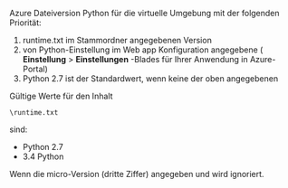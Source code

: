 Azure Dateiversion Python für die virtuelle Umgebung mit der folgenden Priorität:

1. runtime.txt im Stammordner angegebenen Version
1. von Python-Einstellung im Web app Konfiguration angegebene ( **Einstellung** > **Einstellungen** -Blades für Ihrer Anwendung in Azure-Portal)
1. Python 2.7 ist der Standardwert, wenn keine der oben angegebenen

Gültige Werte für den Inhalt 

    \runtime.txt

sind:

- Python 2.7
- 3.4 Python

Wenn die micro-Version (dritte Ziffer) angegeben und wird ignoriert.
